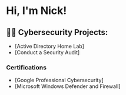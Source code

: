 <h1>Hi, I'm Nick! </h1>

<h2>👨‍💻 Cybersecurity Projects:</h2>

- [Active Directory Home Lab]
- [Conduct a Security Audit]

<h3> Certifications</h3>

- [Google Professional Cybersecurity]
- [Microsoft Windows Defender and Firewall] 


